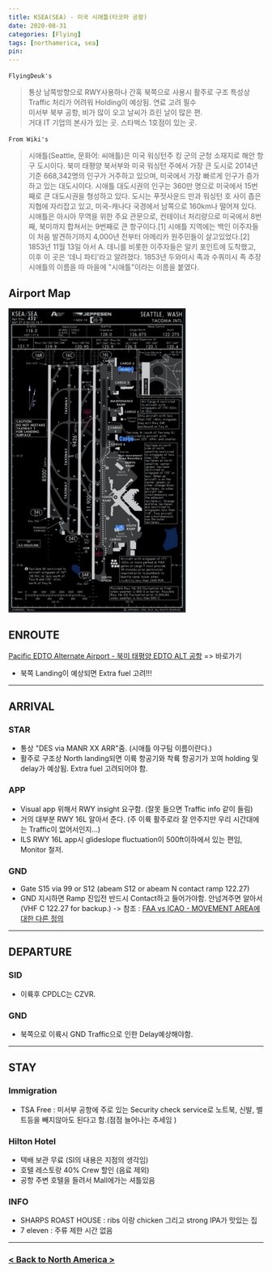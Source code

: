 ```yaml
---
title: KSEA(SEA) - 미국 시애틀(타코마 공항)
date: 2020-08-31
categories: [Flying]
tags: [northamerica, sea]
pin:
---
```


`FlyingDeuk's`
>통상 남쪽방향으로 RWY사용하나 간혹 북쪽으로 사용시 활주로 구조 특성상 Traffic 처리가 어려워 Holding이 예상됨. 연료 고려 필수<br>
미서부 북부 공항, 비가 많이 오고 날씨가 흐린 날이 많은 편. <br>
거대 IT 기업의 본사가 있는 곳. 스타벅스 1호점이 있는 곳. <br>

`From Wiki's`
>시애틀(Seattle, 문화어: 씨애틀)은 미국 워싱턴주 킹 군의 군청 소재지로 해안 항구 도시이다. 북미 태평양 북서부와 미국 워싱턴 주에서 가장 큰 도시로 2014년 기준 668,342명의 인구가 거주하고 있으며, 미국에서 가장 빠르게 인구가 증가하고 있는 대도시이다. 시애틀 대도시권의 인구는 360만 명으로 미국에서 15번째로 큰 대도시권을 형성하고 있다. 도시는 푸젓사운드 만과 워싱턴 호 사이 좁은 지협에 자리잡고 있고, 미국-캐나다 국경에서 남쪽으로 160km나 떨어져 있다. 시애틀은 아시아 무역을 위한 주요 관문으로, 컨테이너 처리량으로 미국에서 8번째, 북미까지 합쳐서는 9번째로 큰 항구이다.[1]
시애틀 지역에는 백인 이주자들이 처음 발견하기까지 4,000년 전부터 아메리카 원주민들이 살고있었다.[2] 1853년 11월 13일 아서 A. 데니를 비롯한 이주자들은 알키 포인트에 도착했고, 이후 이 곳은 ‘데니 파티’라고 알려졌다. 1853년 두와미시 족과 수쿼미시 족 추장 시애틀의 이름을 따 마을에 "시애틀"이라는 이름을 붙였다.


## Airport Map
![sea](/img/flying/airport/sea_ap.jpg)

## ENROUTE
[Pacific EDTO Alternate Airport - 북미 태평양 EDTO ALT 공항](/posts/edto/) => 바로가기

- 북쪽 Landing이 예상되면 Extra fuel 고려!!!

------

## ARRIVAL
### STAR
- 통상 "DES via MANR XX ARR"줌. (시애틀 야구팀 이름이란다.)
- 활주로 구조상 North landing되면 이륙 항공기와 착륙 항공기가 꼬여 holding 및 delay가 예상됨. Extra fuel 고려되어야 함.

### APP
- Visual app 위해서 RWY insight 요구함. (잘못 들으면 Traffic info 같이 들림)
- 거의 대부분 RWY 16L 알아서 준다. (주 이륙 활주로라 잘 안주지만 우리 시간대에는 Traffic이 없어서인지...)
- ILS RWY 16L app시 glideslope fluctuation이 500ft이하에서 있는 편임, Monitor 철저.

### GND
- Gate S15 via 99 or S12 (abeam S12 or abeam N contact ramp 122.27)
- GND 지시하면 Ramp 진입전 반드시 Contact하고 들어가야함. 안넘겨주면 알아서 (VHF C 122.27 for backup.) -> 참조 : [FAA vs ICAO - MOVEMENT AREA에 대한 다른 정의](/posts/movement/)

----

## DEPARTURE
### SID
- 이륙후 CPDLC는 CZVR.

### GND
- 북쪽으로 이륙시 GND Traffic으로 인한 Delay예상해야함.

-------

## STAY
### Immigration
- TSA Free : 미서부 공항에 주로 있는 Security check service로 노트북, 신발, 벨트등을 빼지않아도 된다고 함.(점점 늘어나는 추세임
  )

### Hilton Hotel
- 택배 보관 무료 (SI의 내용은 지점의 생각임)
- 호텔 레스토랑 40% Crew 할인 (음료 제외)
- 공항 주변 호텔을 들려서 Mall에가는 셔틀있음

### INFO
- SHARPS ROAST HOUSE : ribs 이랑 chicken 그리고 strong IPA가 맛있는 집
- 7 eleven : 주류 제한 시간 없음

----

### [< Back to North America >](/posts/NorthAmerica/)
